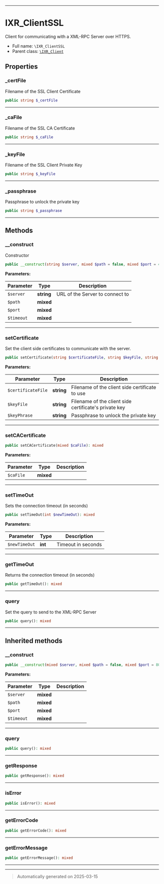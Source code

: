 ***

# IXR_ClientSSL

Client for communicating with a XML-RPC Server over HTTPS.



* Full name: `\IXR_ClientSSL`
* Parent class: [`\IXR_Client`](./IXR_Client.md)



## Properties


### _certFile

Filename of the SSL Client Certificate

```php
public string $_certFile
```






***

### _caFile

Filename of the SSL CA Certificate

```php
public string $_caFile
```






***

### _keyFile

Filename of the SSL Client Private Key

```php
public string $_keyFile
```






***

### _passphrase

Passphrase to unlock the private key

```php
public string $_passphrase
```






***

## Methods


### __construct

Constructor

```php
public __construct(string $server, mixed $path = false, mixed $port = 443, mixed $timeout = false): mixed
```








**Parameters:**

| Parameter | Type | Description |
|-----------|------|-------------|
| `$server` | **string** | URL of the Server to connect to |
| `$path` | **mixed** |  |
| `$port` | **mixed** |  |
| `$timeout` | **mixed** |  |





***

### setCertificate

Set the client side certificates to communicate with the server.

```php
public setCertificate(string $certificateFile, string $keyFile, string $keyPhrase = &#039;&#039;): mixed
```








**Parameters:**

| Parameter | Type | Description |
|-----------|------|-------------|
| `$certificateFile` | **string** | Filename of the client side certificate to use |
| `$keyFile` | **string** | Filename of the client side certificate&#039;s private key |
| `$keyPhrase` | **string** | Passphrase to unlock the private key |





***

### setCACertificate



```php
public setCACertificate(mixed $caFile): mixed
```








**Parameters:**

| Parameter | Type | Description |
|-----------|------|-------------|
| `$caFile` | **mixed** |  |





***

### setTimeOut

Sets the connection timeout (in seconds)

```php
public setTimeOut(int $newTimeOut): mixed
```








**Parameters:**

| Parameter | Type | Description |
|-----------|------|-------------|
| `$newTimeOut` | **int** | Timeout in seconds |





***

### getTimeOut

Returns the connection timeout (in seconds)

```php
public getTimeOut(): mixed
```












***

### query

Set the query to send to the XML-RPC Server

```php
public query(): mixed
```












***


## Inherited methods


### __construct



```php
public __construct(mixed $server, mixed $path = false, mixed $port = 80, mixed $timeout = 15): mixed
```








**Parameters:**

| Parameter | Type | Description |
|-----------|------|-------------|
| `$server` | **mixed** |  |
| `$path` | **mixed** |  |
| `$port` | **mixed** |  |
| `$timeout` | **mixed** |  |





***

### query



```php
public query(): mixed
```












***

### getResponse



```php
public getResponse(): mixed
```












***

### isError



```php
public isError(): mixed
```












***

### getErrorCode



```php
public getErrorCode(): mixed
```












***

### getErrorMessage



```php
public getErrorMessage(): mixed
```












***


***
> Automatically generated on 2025-03-15
